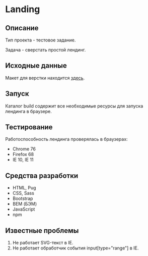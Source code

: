 # Landing

## Описание

Тип проекта - тестовое задание.

Задача - сверстать простой лендинг.

## Исходные данные

Макет для верстки находится [здесь](https://clck.ru/FCiK5).

## Запуск

Каталог build содержит все необходимые ресурсы для запуска лендинга в браузере.

## Тестирование

Работоспособность лендинга проверялась в браузерах:

- Chrome 76
- Firefox 68
- IE 10, IE 11

## Средства разработки

- HTML, Pug
- CSS, Sass
- Bootstrap
- BEM (БЭМ)
- JavaScript
- npm

## Известные проблемы

1. Не работает SVG-текст в IE.
2. Не работает обработчик события input[type="range"] в IE.
